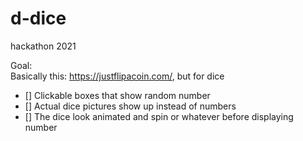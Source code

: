 # d-dice
hackathon 2021

Goal:  
Basically this: https://justflipacoin.com/, but for dice
- [] Clickable boxes that show random number
- [] Actual dice pictures show up instead of numbers
- [] The dice look animated and spin or whatever before displaying number
